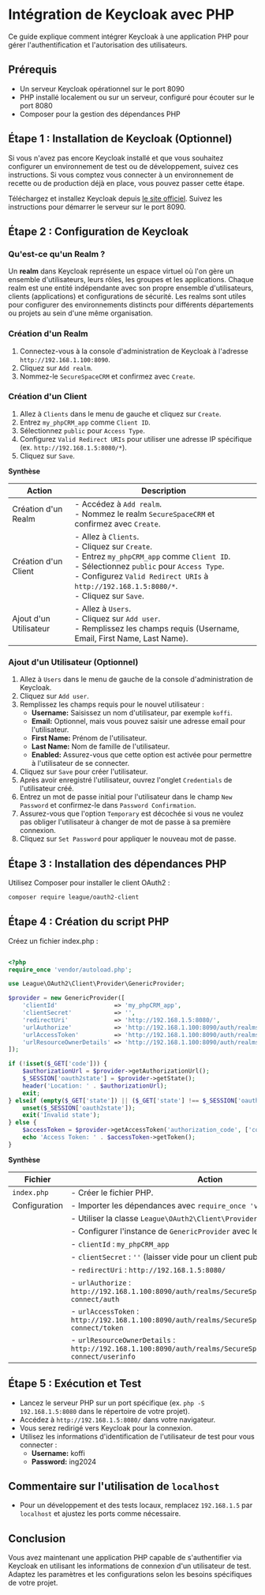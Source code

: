 
# Intégration de Keycloak avec PHP

Ce guide explique comment intégrer Keycloak à une application PHP pour gérer l'authentification et l'autorisation des utilisateurs.

## Prérequis

- Un serveur Keycloak opérationnel sur le port 8090
- PHP installé localement ou sur un serveur, configuré pour écouter sur le port 8080
- Composer pour la gestion des dépendances PHP

## Étape 1 : Installation de Keycloak (Optionnel)

Si vous n'avez pas encore Keycloak installé et que vous souhaitez configurer un environnement de test ou de développement, suivez ces instructions. Si vous comptez vous connecter à un environnement de recette ou de production déjà en place, vous pouvez passer cette étape.

Téléchargez et installez Keycloak depuis [le site officiel](https://www.keycloak.org/downloads.html). Suivez les instructions pour démarrer le serveur sur le port 8090.

## Étape 2 : Configuration de Keycloak

### Qu'est-ce qu'un Realm ?

Un **realm** dans Keycloak représente un espace virtuel où l'on gère un ensemble d'utilisateurs, leurs rôles, les groupes et les applications. Chaque realm est une entité indépendante avec son propre ensemble d'utilisateurs, clients (applications) et configurations de sécurité. Les realms sont utiles pour configurer des environnements distincts pour différents départements ou projets au sein d'une même organisation.

### Création d'un Realm

1. Connectez-vous à la console d'administration de Keycloak à l'adresse `http://192.168.1.100:8090`.
2. Cliquez sur `Add realm`.
3. Nommez-le `SecureSpaceCRM` et confirmez avec `Create`.

### Création d'un Client

1. Allez à `Clients` dans le menu de gauche et cliquez sur `Create`.
2. Entrez `my_phpCRM_app` comme `Client ID`.
3. Sélectionnez `public` pour `Access Type`.
4. Configurez `Valid Redirect URIs` pour utiliser une adresse IP spécifique (ex. `http://192.168.1.5:8080/*`).
5. Cliquez sur `Save`.

**Synthèse**
   
| Action                       | Description                                                                                                                                                      |
|------------------------------|------------------------------------------------------------------------------------------------------------------------------------------------------------------|
| Création d'un Realm          | - Accédez à `Add realm`.<br>- Nommez le realm `SecureSpaceCRM` et confirmez avec `Create`.                                                                        |
| Création d'un Client         | - Allez à `Clients`.<br>- Cliquez sur `Create`.<br>- Entrez `my_phpCRM_app` comme `Client ID`.<br>- Sélectionnez `public` pour `Access Type`.<br>- Configurez `Valid Redirect URIs` à `http://192.168.1.5:8080/*`.<br>- Cliquez sur `Save`. |
| Ajout d'un Utilisateur       | - Allez à `Users`.<br>- Cliquez sur `Add user`.<br>- Remplissez les champs requis (Username, Email, First Name, Last Name).


### Ajout d'un Utilisateur (Optionnel)

1. Allez à `Users` dans le menu de gauche de la console d'administration de Keycloak.
2. Cliquez sur `Add user`.
3. Remplissez les champs requis pour le nouvel utilisateur :
   - **Username:** Saisissez un nom d'utilisateur, par exemple `koffi`.
   - **Email:** Optionnel, mais vous pouvez saisir une adresse email pour l'utilisateur.
   - **First Name:** Prénom de l'utilisateur.
   - **Last Name:** Nom de famille de l'utilisateur.
   - **Enabled:** Assurez-vous que cette option est activée pour permettre à l'utilisateur de se connecter.
4. Cliquez sur `Save` pour créer l'utilisateur.
5. Après avoir enregistré l'utilisateur, ouvrez l'onglet `Credentials` de l'utilisateur créé.
6. Entrez un mot de passe initial pour l'utilisateur dans le champ `New Password` et confirmez-le dans `Password Confirmation`.
7. Assurez-vous que l'option `Temporary` est décochée si vous ne voulez pas obliger l'utilisateur à changer de mot de passe à sa première connexion.
8. Cliquez sur `Set Password` pour appliquer le nouveau mot de passe.

## Étape 3 : Installation des dépendances PHP

Utilisez Composer pour installer le client OAuth2 :

```bash
composer require league/oauth2-client
```
## Étape 4 : Création du script PHP



Créez un fichier index.php :

```php

<?php
require_once 'vendor/autoload.php';

use League\OAuth2\Client\Provider\GenericProvider;

$provider = new GenericProvider([
    'clientId'                => 'my_phpCRM_app',
    'clientSecret'            => '',
    'redirectUri'             => 'http://192.168.1.5:8080/',
    'urlAuthorize'            => 'http://192.168.1.100:8090/auth/realms/SecureSpaceCRM/protocol/openid-connect/auth',
    'urlAccessToken'          => 'http://192.168.1.100:8090/auth/realms/SecureSpaceCRM/protocol/openid-connect/token',
    'urlResourceOwnerDetails' => 'http://192.168.1.100:8090/auth/realms/SecureSpaceCRM/protocol/openid-connect/userinfo'
]);

if (!isset($_GET['code'])) {
    $authorizationUrl = $provider->getAuthorizationUrl();
    $_SESSION['oauth2state'] = $provider->getState();
    header('Location: ' . $authorizationUrl);
    exit;
} elseif (empty($_GET['state']) || ($_GET['state'] !== $_SESSION['oauth2state'])) {
    unset($_SESSION['oauth2state']);
    exit('Invalid state');
} else {
    $accessToken = $provider->getAccessToken('authorization_code', ['code' => $_GET['code']]);
    echo 'Access Token: ' . $accessToken->getToken();
}

```

**Synthèse**

| Fichier      | Action                                                                                                                                                                   |
|--------------|--------------------------------------------------------------------------------------------------------------------------------------------------------------------------|
| `index.php`  | - Créer le fichier PHP.                                                                                                                                                  |
| Configuration| - Importer les dépendances avec `require_once 'vendor/autoload.php'`.                                                                                                     |
|              | - Utiliser la classe `League\OAuth2\Client\Provider\GenericProvider`.                                                                                                     |
|              | - Configurer l'instance de `GenericProvider` avec les paramètres :                                                                                                        |
|              |   - `clientId` : `my_phpCRM_app`                                                                                                                                            |
|              |   - `clientSecret` : `''` (laisser vide pour un client public)                                                                                                           |
|              |   - `redirectUri` : `http://192.168.1.5:8080/`                                                                                                                           |
|              |   - `urlAuthorize` : `http://192.168.1.100:8090/auth/realms/SecureSpaceCRM/protocol/openid-connect/auth`                                                                 |
|              |   - `urlAccessToken` : `http://192.168.1.100:8090/auth/realms/SecureSpaceCRM/protocol/openid-connect/token`                                                              |
|              |   - `urlResourceOwnerDetails` : `http://192.168.1.100:8090/auth/realms/SecureSpaceCRM/protocol/openid-connect/userinfo`                                                  |

## Étape 5 : Exécution et Test

- Lancez le serveur PHP sur un port spécifique (ex. `php -S 192.168.1.5:8080` dans le répertoire de votre projet).
- Accédez à `http://192.168.1.5:8080/` dans votre navigateur.
- Vous serez redirigé vers Keycloak pour la connexion.
- Utilisez les informations d'identification de l'utilisateur de test pour vous connecter :
  - **Username:** koffi
  - **Password:** ing2024

## Commentaire sur l'utilisation de `localhost`

- Pour un développement et des tests locaux, remplacez `192.168.1.5` par `localhost` et ajustez les ports comme nécessaire.

## Conclusion

Vous avez maintenant une application PHP capable de s'authentifier via Keycloak en utilisant les informations de connexion d'un utilisateur de test. Adaptez les paramètres et les configurations selon les besoins spécifiques de votre projet.

